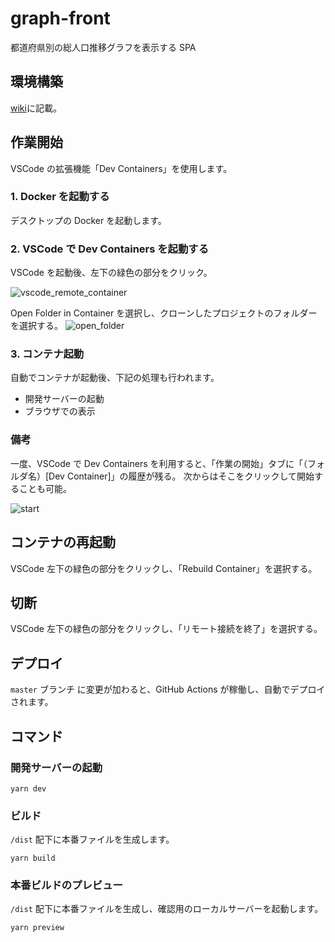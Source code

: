 # graph-front

都道府県別の総人口推移グラフを表示する SPA

## 環境構築

[wiki](https://github.com/yama-t/graph-front/wiki)に記載。

## 作業開始

VSCode の拡張機能「Dev Containers」を使用します。

### 1. Docker を起動する

デスクトップの Docker を起動します。

### 2. VSCode で Dev Containers を起動する

VSCode を起動後、左下の緑色の部分をクリック。

![vscode_remote_container](https://user-images.githubusercontent.com/7401408/203480962-ab1b9813-e7c7-4e64-b9cb-c2db9544a15f.png)

Open Folder in Container を選択し、クローンしたプロジェクトのフォルダーを選択する。
![open_folder](https://user-images.githubusercontent.com/7401408/203481540-cbea78eb-b126-4c24-b1a5-a16df4e08e38.png)

### 3. コンテナ起動

自動でコンテナが起動後、下記の処理も行われます。

- 開発サーバーの起動
- ブラウザでの表示

### 備考

一度、VSCode で Dev Containers を利用すると、「作業の開始」タブに「（フォルダ名）[Dev Container]」の履歴が残る。
次からはそこをクリックして開始することも可能。

![start](https://user-images.githubusercontent.com/7401408/203496907-d9b07157-1810-4b8c-a49a-de4afc0b9867.png)

## コンテナの再起動

VSCode 左下の緑色の部分をクリックし、「Rebuild Container」を選択する。

## 切断

VSCode 左下の緑色の部分をクリックし、「リモート接続を終了」を選択する。

## デプロイ

`master` ブランチ に変更が加わると、GitHub Actions が稼働し、自動でデプロイされます。

## コマンド

### 開発サーバーの起動

```
yarn dev
```

### ビルド

`/dist` 配下に本番ファイルを生成します。

```
yarn build
```

### 本番ビルドのプレビュー

`/dist` 配下に本番ファイルを生成し、確認用のローカルサーバーを起動します。

```
yarn preview
```
